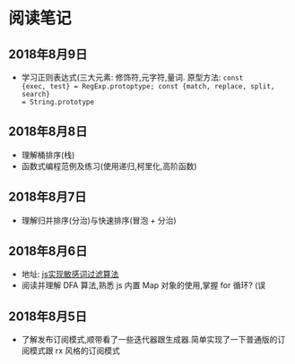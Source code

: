 # 阅读笔记

## 2018年8月9日

- 学习正则表达式(三大元素: 修饰符,元字符,量词. 原型方法: <code>const {exec, test} = RegExp.protoptype; const {match, replace, split, search} = String.prototype</code>

## 2018年8月8日
- 理解桶排序(栈)
- 函数式编程范例及练习(使用递归,柯里化,高阶函数)

## 2018年8月7日
- 理解归并排序(分治)与快速排序(冒泡 + 分治)

## 2018年8月6日

- 地址: [js实现敏感词过滤算法](https://juejin.im/post/5b5456ec6fb9a04fe91a7834?utm_source=gold_browser_extension)
- 阅读并理解 DFA 算法,熟悉 js 内置 Map 对象的使用,掌握 for 循环? (误

## 2018年8月5日

- 了解发布订阅模式,顺带看了一些迭代器跟生成器.简单实现了一下普通版的订阅模式跟 rx 风格的订阅模式